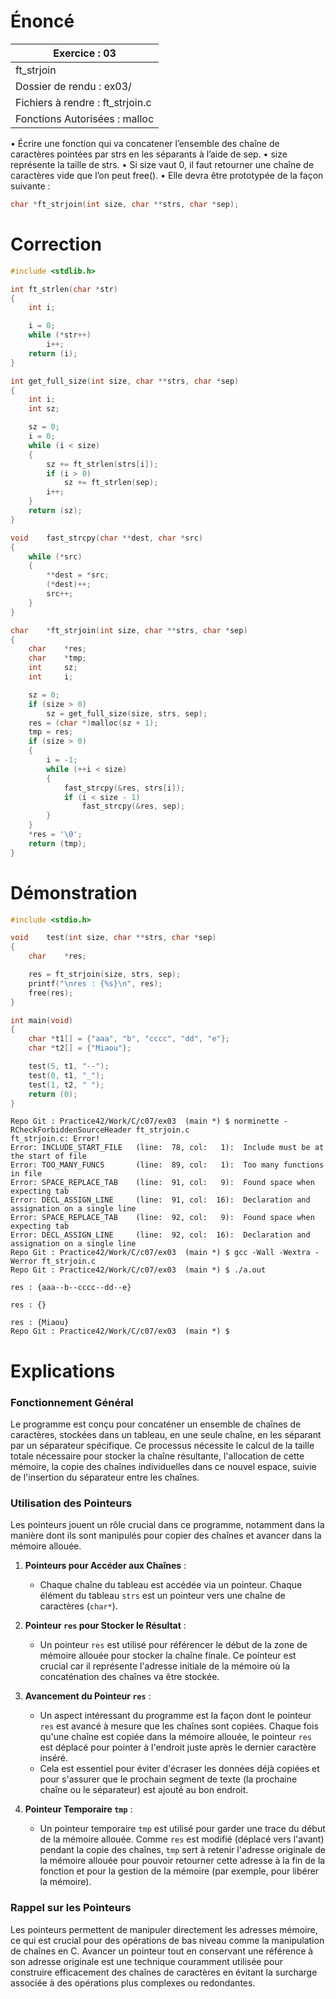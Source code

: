 # Énoncé

| Exercice : 03                    |
| -------------------------------- |
| ft_strjoin                       |
| Dossier de rendu : ex03/         |
| Fichiers à rendre : ft_strjoin.c |
| Fonctions Autorisées : malloc    |
• Écrire une fonction qui va concatener l’ensemble des chaîne de caractères pointées par strs en les séparants à l’aide de sep.
• size représente la taille de strs.
• Si size vaut 0, il faut retourner une chaîne de caractères vide que l’on peut free().
• Elle devra être prototypée de la façon suivante :
```C
char *ft_strjoin(int size, char **strs, char *sep);
```
# Correction

```C
#include <stdlib.h>

int	ft_strlen(char *str)
{
	int	i;

	i = 0;
	while (*str++)
		i++;
	return (i);
}

int	get_full_size(int size, char **strs, char *sep)
{
	int	i;
	int	sz;

	sz = 0;
	i = 0;
	while (i < size)
	{
		sz += ft_strlen(strs[i]);
		if (i > 0)
			sz += ft_strlen(sep);
		i++;
	}
	return (sz);
}

void	fast_strcpy(char **dest, char *src)
{
	while (*src)
	{
		**dest = *src;
		(*dest)++;
		src++;
	}
}

char	*ft_strjoin(int size, char **strs, char *sep)
{
	char	*res;
	char	*tmp;
	int		sz;
	int		i;

	sz = 0;
	if (size > 0)
		sz = get_full_size(size, strs, sep);
	res = (char *)malloc(sz + 1);
	tmp = res;
	if (size > 0)
	{
		i = -1;
		while (++i < size)
		{
			fast_strcpy(&res, strs[i]);
			if (i < size - 1)
				fast_strcpy(&res, sep);
		}
	}
	*res = '\0';
	return (tmp);
}
```
# Démonstration

```C
#include <stdio.h>

void	test(int size, char **strs, char *sep)
{
	char	*res;

	res = ft_strjoin(size, strs, sep);
	printf("\nres : {%s}\n", res);
	free(res);
}

int	main(void)
{
	char *t1[] = {"aaa", "b", "cccc", "dd", "e"};
	char *t2[] = {"Miaou"};

	test(5, t1, "--");
	test(0, t1, "_");
	test(1, t2, " ");
	return (0);
}
```

```
Repo Git : Practice42/Work/C/c07/ex03  (main *) $ norminette -RCheckForbiddenSourceHeader ft_strjoin.c 
ft_strjoin.c: Error!
Error: INCLUDE_START_FILE   (line:  78, col:   1):	Include must be at the start of file
Error: TOO_MANY_FUNCS       (line:  89, col:   1):	Too many functions in file
Error: SPACE_REPLACE_TAB    (line:  91, col:   9):	Found space when expecting tab
Error: DECL_ASSIGN_LINE     (line:  91, col:  16):	Declaration and assignation on a single line
Error: SPACE_REPLACE_TAB    (line:  92, col:   9):	Found space when expecting tab
Error: DECL_ASSIGN_LINE     (line:  92, col:  16):	Declaration and assignation on a single line
Repo Git : Practice42/Work/C/c07/ex03  (main *) $ gcc -Wall -Wextra -Werror ft_strjoin.c 
Repo Git : Practice42/Work/C/c07/ex03  (main *) $ ./a.out 

res : {aaa--b--cccc--dd--e}

res : {}

res : {Miaou}
Repo Git : Practice42/Work/C/c07/ex03  (main *) $ 
```
# Explications

### Fonctionnement Général
Le programme est conçu pour concaténer un ensemble de chaînes de caractères, stockées dans un tableau, en une seule chaîne, en les séparant par un séparateur spécifique. Ce processus nécessite le calcul de la taille totale nécessaire pour stocker la chaîne résultante, l'allocation de cette mémoire, la copie des chaînes individuelles dans ce nouvel espace, suivie de l'insertion du séparateur entre les chaînes.

### Utilisation des Pointeurs
Les pointeurs jouent un rôle crucial dans ce programme, notamment dans la manière dont ils sont manipulés pour copier des chaînes et avancer dans la mémoire allouée.

1. **Pointeurs pour Accéder aux Chaînes** :
   - Chaque chaîne du tableau est accédée via un pointeur. Chaque élément du tableau `strs` est un pointeur vers une chaîne de caractères (`char*`).

2. **Pointeur `res` pour Stocker le Résultat** :
   - Un pointeur `res` est utilisé pour référencer le début de la zone de mémoire allouée pour stocker la chaîne finale. Ce pointeur est crucial car il représente l'adresse initiale de la mémoire où la concaténation des chaînes va être stockée.

3. **Avancement du Pointeur `res`** :
   - Un aspect intéressant du programme est la façon dont le pointeur `res` est avancé à mesure que les chaînes sont copiées. Chaque fois qu'une chaîne est copiée dans la mémoire allouée, le pointeur `res` est déplacé pour pointer à l'endroit juste après le dernier caractère inséré.
   - Cela est essentiel pour éviter d'écraser les données déjà copiées et pour s'assurer que le prochain segment de texte (la prochaine chaîne ou le séparateur) est ajouté au bon endroit.

4. **Pointeur Temporaire `tmp`** :
   - Un pointeur temporaire `tmp` est utilisé pour garder une trace du début de la mémoire allouée. Comme `res` est modifié (déplacé vers l'avant) pendant la copie des chaînes, `tmp` sert à retenir l'adresse originale de la mémoire allouée pour pouvoir retourner cette adresse à la fin de la fonction et pour la gestion de la mémoire (par exemple, pour libérer la mémoire).

### Rappel sur les Pointeurs
Les pointeurs permettent de manipuler directement les adresses mémoire, ce qui est crucial pour des opérations de bas niveau comme la manipulation de chaînes en C. Avancer un pointeur tout en conservant une référence à son adresse originale est une technique couramment utilisée pour construire efficacement des chaînes de caractères en évitant la surcharge associée à des opérations plus complexes ou redondantes.